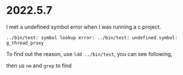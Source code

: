 # 2022.5.7

I met a undefined symbol error when I was running a c project.

```
../bin/test: symbol lookup error: ../bin/test: undefined symbol: g_thread_proxy
```

To find out the reason, use `ldd ../bin/test`, you can see following,

then us `nm` and `grep` to find